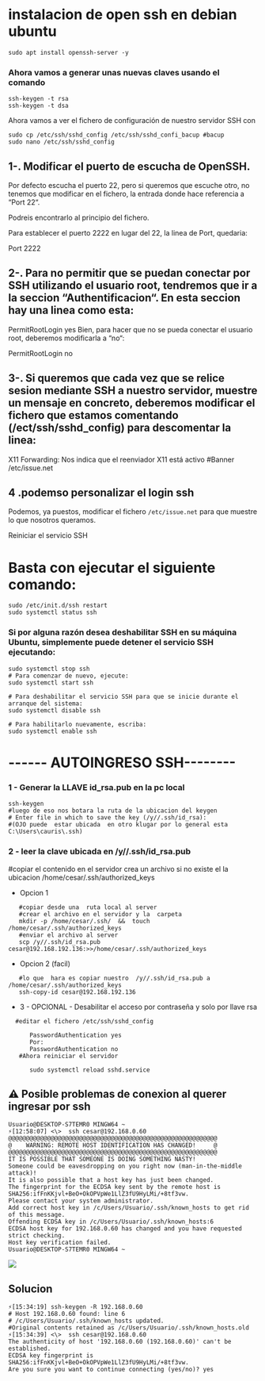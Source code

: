 [//]: # (Servidor ssh)
# instalacion de open ssh en debian ubuntu
 
```shell
sudo apt install openssh-server -y
```

### Ahora vamos a generar unas nuevas claves usando el comando 

```shell
ssh-keygen -t rsa
ssh-keygen -t dsa
```

Ahora vamos a ver el fichero de configuración de nuestro servidor SSH con

```shell
sudo cp /etc/ssh/sshd_config /etc/ssh/sshd_confi_bacup #bacup
sudo nano /etc/ssh/sshd_config

```





## 1-. Modificar el puerto de escucha de OpenSSH.

Por defecto escucha el puerto 22, pero si queremos que escuche otro, no tenemos que modificar en el fichero, la entrada donde hace referencia 
 a “Port 22“.

Podreis encontrarlo al principio del fichero.

Para establecer el puerto 2222 en lugar del 22, la linea de Port, quedaria:

Port 2222

## 2-. Para no permitir que se puedan conectar por SSH utilizando el usuario root, tendremos que ir a la seccion “Authentificacion“. En esta seccion hay una linea como esta:

 PermitRootLogin yes
Bien, para hacer que no se pueda conectar el usuario root, deberemos modificarla a “no“:

PermitRootLogin no

## 3-. Si queremos que cada vez que se relice sesion mediante SSH a nuestro servidor, muestre un mensaje en concreto, deberemos modificar el fichero que estamos comentando (/ect/ssh/sshd_config) para descomentar la linea:

X11 Forwarding: Nos indica que el reenviador X11 está activo
#Banner /etc/issue.net

## 4 .podemso personalizar el login ssh
Podemos, ya puestos, modificar el fichero `/etc/issue.net` para que muestre lo que nosotros queramos.

Reiniciar el servicio SSH

# Basta con ejecutar el siguiente comando:

```shell
sudo /etc/init.d/ssh restart
sudo systemctl status ssh
```
                                                                                                                                                 


### Si por alguna razón desea deshabilitar SSH en su máquina Ubuntu, simplemente puede detener el servicio SSH ejecutando:

```shell
sudo systemctl stop ssh
# Para comenzar de nuevo, ejecute:
sudo systemctl start ssh

# Para deshabilitar el servicio SSH para que se inicie durante el arranque del sistema:
sudo systemctl disable ssh

# Para habilitarlo nuevamente, escriba:
sudo systemctl enable ssh
```


# ------ AUTOINGRESO SSH--------

### 1 -  Generar la LLAVE id_rsa.pub en la pc  local

```shell
ssh-keygen
#luego de eso nos botara la ruta de la ubicacion del keygen
# Enter file in which to save the key (/y//.ssh/id_rsa):
#(OJO puede  estar ubicada  en otro klugar por lo general esta C:\Users\cauris\.ssh)
```


### 2  -  leer la clave ubicada en /y//.ssh/id_rsa.pub
   #copiar el contenido en el servidor crea un archivo si no existe el la ubicacion /home/cesar/.ssh/authorized_keys


 - Opcion 1
   
```shell
   #copiar desde una  ruta local al server
   #crear el archivo en el servidor y la  carpeta
   mkdir -p /home/cesar/.ssh/  &&  touch /home/cesar/.ssh/authorized_keys
   #enviar el archivo al server
   scp /y//.ssh/id_rsa.pub cesar@192.168.192.136:>>/home/cesar/.ssh/authorized_keys
```

- Opcion 2 (facil)
```shell
   #lo que  hara es copiar nuestro  /y//.ssh/id_rsa.pub a /home/cesar/.ssh/authorized_keys
   ssh-copy-id cesar@192.168.192.136
```



- 3 - OPCIONAL - Desabilitar el acceso por contraseña y solo por llave rsa
 
```shell
  #editar el fichero /etc/ssh/sshd_config

      PasswordAuthentication yes
      Por:
      PasswordAuthentication no
   #Ahora reiniciar el servidor

      sudo systemctl reload sshd.service
```


## ⚠ Posible problemas de conexion al querer ingresar por ssh

```shell
Usuario@DESKTOP-S7TEMR0 MINGW64 ~
⚡[12:58:07] <\>  ssh cesar@192.168.0.60
@@@@@@@@@@@@@@@@@@@@@@@@@@@@@@@@@@@@@@@@@@@@@@@@@@@@@@@@@@@
@    WARNING: REMOTE HOST IDENTIFICATION HAS CHANGED!     @
@@@@@@@@@@@@@@@@@@@@@@@@@@@@@@@@@@@@@@@@@@@@@@@@@@@@@@@@@@@
IT IS POSSIBLE THAT SOMEONE IS DOING SOMETHING NASTY!
Someone could be eavesdropping on you right now (man-in-the-middle attack)!
It is also possible that a host key has just been changed.
The fingerprint for the ECDSA key sent by the remote host is
SHA256:ifFnKKjvl+BeO+OkOPVpWe1LlZ3fU9HyLMi/+8tf3vw.
Please contact your system administrator.
Add correct host key in /c/Users/Usuario/.ssh/known_hosts to get rid of this message.
Offending ECDSA key in /c/Users/Usuario/.ssh/known_hosts:6
ECDSA host key for 192.168.0.60 has changed and you have requested strict checking.
Host key verification failed.
Usuario@DESKTOP-S7TEMR0 MINGW64 ~
```

![](https://i.imgur.com/dniqljD.png)

## Solucion

```shell
⚡[15:34:19] ssh-keygen -R 192.168.0.60
# Host 192.168.0.60 found: line 6
# /c/Users/Usuario/.ssh/known_hosts updated.
#Original contents retained as /c/Users/Usuario/.ssh/known_hosts.old
⚡[15:34:39] <\>  ssh cesar@192.168.0.60
The authenticity of host '192.168.0.60 (192.168.0.60)' can't be established.
ECDSA key fingerprint is SHA256:ifFnKKjvl+BeO+OkOPVpWe1LlZ3fU9HyLMi/+8tf3vw.
Are you sure you want to continue connecting (yes/no)? yes
```
